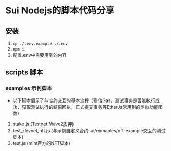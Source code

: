 # Sui Nodejs的脚本代码分享


## 安装
1. `cp ./.env.example ./.env`
2. `npm i`
3. 配置.env中需要用到的内容


## scripts 脚本
### examples 示例脚本
- 以下脚本展示了与合约交互的基本流程（预估Gas，测试事务是否能执行成功，获取测试执行的结果回执，正式提交事务等EtherJs常用到的类似功能函数）

1. stake.js (Testnet Wave2质押)
2. test_devnet_nft.js (与示例自定义合约sui/exmaples/nft-example交互的测试脚本)
3. test.js (mint官方的NFT脚本)